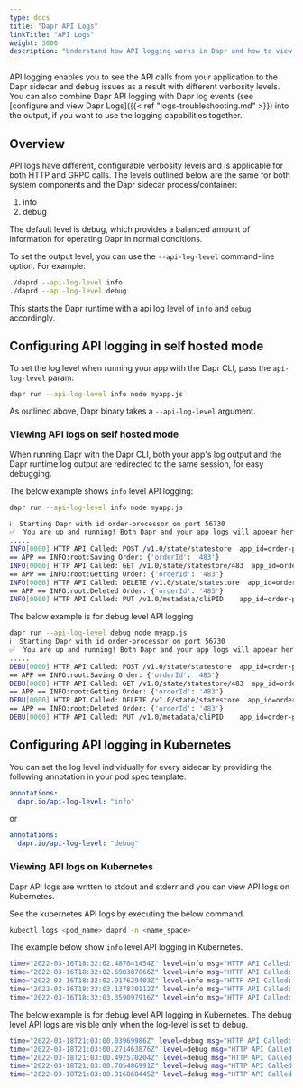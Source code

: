 ```yaml
---
type: docs
title: "Dapr API Logs"
linkTitle: "API Logs"
weight: 3000
description: "Understand how API logging works in Dapr and how to view logs"
---
```


API logging enables you to see the API calls from your application to the Dapr sidecar and debug issues as a result with different verbosity levels. You can also combine Dapr API logging with Dapr log events (see [configure and view Dapr Logs]({{< ref "logs-troubleshooting.md" >}}) into the output, if you want to use the logging capabilities together.

## Overview

API logs have different, configurable verbosity levels and is applicable for both HTTP and GRPC calls.
The levels outlined below are the same for both system components and the Dapr sidecar process/container:

1. info
2. debug

The default level is debug, which provides a balanced amount of information for operating Dapr in normal conditions.

To set the output level, you can use the `--api-log-level` command-line option. For example:

```bash
./daprd --api-log-level info
./daprd --api-log-level debug
```

This starts the Dapr runtime with a api log level of `info` and `debug` accordingly.

## Configuring API logging in self hosted mode

To set the log level when running your app with the Dapr CLI, pass the `api-log-level` param:

```bash
dapr run --api-log-level info node myapp.js
```

As outlined above, Dapr binary takes a `--api-log-level` argument.

### Viewing API logs on self hosted mode

When running Dapr with the Dapr CLI, both your app's log output and the Dapr runtime log output are redirected to the same session, for easy debugging.

The below example shows `info` level API logging:

```bash
dapr run --api-log-level info node myapp.js

ℹ️  Starting Dapr with id order-processor on port 56730
✅  You are up and running! Both Dapr and your app logs will appear here.
.....
INFO[0000] HTTP API Called: POST /v1.0/state/statestore  app_id=order-processor instance=QTM-SWATHIKIL-1.redmond.corp.microsoft.com scope=dapr.runtime.http type=log ver=edge
== APP == INFO:root:Saving Order: {'orderId': '483'}
INFO[0000] HTTP API Called: GET /v1.0/state/statestore/483  app_id=order-processor instance=QTM-SWATHIKIL-1.redmond.corp.microsoft.com scope=dapr.runtime.http type=log ver=edge
== APP == INFO:root:Getting Order: {'orderId': '483'}
INFO[0000] HTTP API Called: DELETE /v1.0/state/statestore  app_id=order-processor instance=QTM-SWATHIKIL-1.redmond.corp.microsoft.com scope=dapr.runtime.http type=log ver=edge
== APP == INFO:root:Deleted Order: {'orderId': '483'}
INFO[0000] HTTP API Called: PUT /v1.0/metadata/cliPID    app_id=order-processor instance=QTM-SWATHIKIL-1.redmond.corp.microsoft.com scope=dapr.runtime.http type=log ver=edge
```

The below example is for debug level API logging

```bash
dapr run --api-log-level debug node myapp.js
ℹ️  Starting Dapr with id order-processor on port 56730
✅  You are up and running! Both Dapr and your app logs will appear here.
.....
DEBU[0000] HTTP API Called: POST /v1.0/state/statestore  app_id=order-processor instance=QTM-SWATHIKIL-1.redmond.corp.microsoft.com scope=dapr.runtime.http type=log ver=edge
== APP == INFO:root:Saving Order: {'orderId': '483'}
DEBU[0000] HTTP API Called: GET /v1.0/state/statestore/483  app_id=order-processor instance=QTM-SWATHIKIL-1.redmond.corp.microsoft.com scope=dapr.runtime.http type=log ver=edge
== APP == INFO:root:Getting Order: {'orderId': '483'}
DEBU[0000] HTTP API Called: DELETE /v1.0/state/statestore  app_id=order-processor instance=QTM-SWATHIKIL-1.redmond.corp.microsoft.com scope=dapr.runtime.http type=log ver=edge
== APP == INFO:root:Deleted Order: {'orderId': '483'}
DEBU[0000] HTTP API Called: PUT /v1.0/metadata/cliPID    app_id=order-processor instance=QTM-SWATHIKIL-1.redmond.corp.microsoft.com scope=dapr.runtime.http type=log ver=edge
```

##  Configuring API logging in Kubernetes

You can set the log level individually for every sidecar by providing the following annotation in your pod spec template:

```yml
annotations:
  dapr.io/api-log-level: "info"
```

or

```yml
annotations:
  dapr.io/api-log-level: "debug"
```

### Viewing API logs on Kubernetes

Dapr API logs are written to stdout and stderr and you can view API logs on Kubernetes.

See the kubernetes API logs by executing the below command.

```bash
kubectl logs <pod_name> daprd -n <name_space>
```

The example below show `info` level API logging in Kubernetes.

```bash
time="2022-03-16T18:32:02.487041454Z" level=info msg="HTTP API Called: GET /v1.0/invoke/invoke-receiver/method/my-method" app_id=invoke-caller instance=invokecaller-f4f949886-cbnmt scope=dapr.runtime.http type=log ver=edge
time="2022-03-16T18:32:02.698387866Z" level=info msg="HTTP API Called: GET /v1.0/invoke/invoke-receiver/method/my-method" app_id=invoke-caller instance=invokecaller-f4f949886-cbnmt scope=dapr.runtime.http type=log ver=edge
time="2022-03-16T18:32:02.917629403Z" level=info msg="HTTP API Called: GET /v1.0/invoke/invoke-receiver/method/my-method" app_id=invoke-caller instance=invokecaller-f4f949886-cbnmt scope=dapr.runtime.http type=log ver=edge
time="2022-03-16T18:32:03.137830112Z" level=info msg="HTTP API Called: GET /v1.0/invoke/invoke-receiver/method/my-method" app_id=invoke-caller instance=invokecaller-f4f949886-cbnmt scope=dapr.runtime.http type=log ver=edge
time="2022-03-16T18:32:03.359097916Z" level=info msg="HTTP API Called: GET /v1.0/invoke/invoke-receiver/method/my-method" app_id=invoke-caller instance=invokecaller-f4f949886-cbnmt scope=dapr.runtime.http type=log ver=edge
```

The below example is for debug level API logging in Kubernetes. The debug level API logs are visible only when the log-level is set to debug.

```bash
time="2022-03-18T21:03:00.03969986Z" level=debug msg="HTTP API Called: GET /v1.0/invoke/invoke-receiver/method/my-method" app_id=invoke-caller instance=invokecaller-56894979cd-rt87b scope=dapr.runtime.http type=log ver=edge
time="2022-03-18T21:03:00.271463876Z" level=debug msg="HTTP API Called: GET /v1.0/invoke/invoke-receiver/method/my-method" app_id=invoke-caller instance=invokecaller-56894979cd-rt87b scope=dapr.runtime.http type=log ver=edge
time="2022-03-18T21:03:00.492570204Z" level=debug msg="HTTP API Called: GET /v1.0/invoke/invoke-receiver/method/my-method" app_id=invoke-caller instance=invokecaller-56894979cd-rt87b scope=dapr.runtime.http type=log ver=edge
time="2022-03-18T21:03:00.705486991Z" level=debug msg="HTTP API Called: GET /v1.0/invoke/invoke-receiver/method/my-method" app_id=invoke-caller instance=invokecaller-56894979cd-rt87b scope=dapr.runtime.http type=log ver=edge
time="2022-03-18T21:03:00.916868445Z" level=debug msg="HTTP API Called: GET /v1.0/invoke/invoke-receiver/method/my-method" app_id=invoke-caller instance=invokecaller-56894979cd-rt87b scope=dapr.runtime.http type=log ver=edge
```
